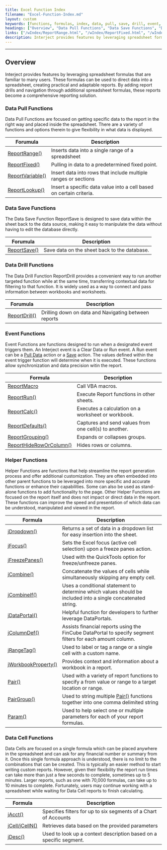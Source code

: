 ```yaml
---
title: Excel Function Index
filename: "Excel-Function-Index.md"
layout: custom
keywords: [functions, formulas, index, data, pull, save, drill, event, helper, data cell]
headings: ["Overview", "Data Pull Functions", "Data Save Functions", "Data Drill Functions", "Event Functions", "Helper Functions", "Data Cell Functions"]
links: ["/wIndex/ReportRange.html", "/wIndex/ReportFixed.html", "/wIndex/ReportVariable.html", "/wIndex/ReportLookup.html", "/wIndex/ReportSave.html", "/wIndex/ReportDrill.html", "/wGetStarted/INTERJECT-Ribbon-Menu-Items.html#pull-data", "/wGetStarted/INTERJECT-Ribbon-Menu-Items.html#save-data", "/wIndex/ReportMacro.html", "/wIndex/ReportRun.html", "/wIndex/ReportCalc.html", "/wIndex/ReportDefaults.html", "/wIndex/ReportGrouping.html", "/wIndex/ReportHideRowOrColumn.html", "/wIndex/jDropdown.html", "/wIndex/jFocus.html", "/wIndex/jFreezePanes.html", "/wIndex/jCombine.html", "/wIndex/jCombine_IF.html", "/wIndex/jDataPortal.html", "/wIndex/jColumnDef.html", "/wIndex/jRangeTag.html", "/wIndex/jWorkbookProperty.html", "/wIndex/Pair.html", "/wIndex/PairGroup.html", "Pair.html", "/wIndex/Param.html", "/wIndex/jAcct.html", "/wIndex/jCell.html", "/wIndex/jDesc.html"]
description: Interject provides features by leveraging spreadsheet formulas that are familiar to many users. These formulas can be used to direct data into a spreadsheet, creating practical and adaptable reports. By adding report drills and navigation through additional spreadsheet formulas, these reports become a comprehensive reporting solution.
---
```

* * *

##  Overview

Interject provides features by leveraging spreadsheet formulas that are familiar to many users. These formulas can be used to direct data into a spreadsheet, creating practical and adaptable reports. By adding report drills and navigation through additional spreadsheet formulas, these reports become a comprehensive reporting solution.

### Data Pull Functions

Data Pull Functions are focused on getting specific data to the report in the right way and placed inside the spreadsheet. There are a variety of functions and options therein to give flexibility in what data is displayed.

| Forumula                                                | Description                                                         |
|---------------------------------------------------------|---------------------------------------------------------------------|
| [ReportRange()](/wIndex/ReportRange.html)       | Inserts data into a single range of a spreadsheet                   |
| [ReportFixed()](/wIndex/ReportFixed.html)       | Pulling in data to a predetermined fixed point.                     |
| [ReportVariable()](/wIndex/ReportVariable.html) | Insert data into rows that include multiple ranges or sections      |
| [ReportLookup()](/wIndex/ReportLookup.html)    | Insert a specific data value into a cell based on certain criteria. |

### Data Save Functions

The Data Save Function ReportSave is designed to save data within the sheet back to the data source, making it easy to manipulate the data without having to edit the database directly.

| Forumula                                                | Description                                                         |
|---------------------------------------------------------|---------------------------------------------------------------------|
| [ReportSave()](/wIndex/ReportSave.html)         | Save data on the sheet back to the database.                        |

### Data Drill Functions

The Data Drill Function ReportDrill provides a convenient way to run another targeted function while at the same time, transferring contextual data for filtering to that function. It is widely used as a way to connect and pass information between workbooks and worksheets.

| Forumula                                                | Description                                                         |
|---------------------------------------------------------|---------------------------------------------------------------------|
| [ReportDrill()](/wIndex/ReportDrill.html)       | Drilling down on data and Navigating between reports                |

### Event Functions

Event Functions are functions designed to run when a designated event triggers them. An Interject event is a Clear Data or Run event. A Run event can be a [Pull Data](/wGetStarted/INTERJECT-Ribbon-Menu-Items.html#pull-data) action or a [Save](/wGetStarted/INTERJECT-Ribbon-Menu-Items.html#save-data) action. The values defined within the event trigger function will determine when it is executed. These functions allow synchronization and data precision witin the report.

| Formula                                                                | Description                                                                                        |
|------------------------------------------------------------------------|----------------------------------------------------------------------------------------------------|
| [ReportMacro](/wIndex/ReportMacro.html)         | Call VBA macros.                |
| [ReportRun()](/wIndex/ReportRun.html)           | Execute Report functions in other sheets.                           |
| [ReportCalc()](/wIndex/ReportCalc.html)                        | Executes a calculation on a worksheet or workbook.                                 |
| [ReportDefaults()](/wIndex/ReportDefaults.html)                | Captures and send values from one cell(s) to another.                   |
| [ReportGrouping()](/wIndex/ReportGrouping.html)  | Expands or collapses groups.                                         |
| [ReportHideRowOrColumn()](/wIndex/ReportHideRowOrColumn.html)  | Hides rows or columns.                                            |

### Helper Functions

Helper Functions are functions that help streamline the report generation process and offer additional customization. They are often embedded into other parent functions to be leveraged into more specific and accurate functions or enhance their capabilities. Some can also be used as stand-alone functions to add functionality to the page. Other Helper Functions are focused on the report itself and does not impact or direct data in the report. These functions can improve the speed and presentation of which data can be understood, manipulated and viewed in the report.

| Formula                                                       | Description                                                                                                  |
|---------------------------------------------------------------|--------------------------------------------------------------------------------------------------------------|
| [jDropdown()](/wIndex/jDropdown.html)                         | Returns a set of data in a dropdown list for easy insertion into the sheet.            |
| [jFocus()](/wIndex/jFocus.html)                                | Sets the Excel focus (active cell selection) upon a freeze panes action.            |
| [jFreezePanes()](/wIndex/jFreezePanes.html)                    | Used with the QuickTools option for freeze/unfreeze panes.                         |
| [jCombine()](/wIndex/jCombine.html)                   | Concatenate the values of cells while simultaneously skipping any empty cell.              |
| [jCombineIf()](/wIndex/jCombine_IF.html)             | Uses a conditional statement to determine which values should be included into a single concatenated string. |
| [jDataPortal()](/wIndex/jDataPortal.html)             | Helpful function for developers to further leverage DataPortals.                           |
| [jColumnDef()](/wIndex/jColumnDef.html)              | Assists financial reports using the FinCube DataPortal to specify segment filters for each amount column.    |
| [jRangeTag()](/wIndex/jRangeTag.html)                | Used to label or tag a range or a single cell with a custom name.                           |
| [jWorkbookProperty()](/wIndex/jWorkbookProperty.html) | Provides context and information about a workbook in a report.                             |
| [Pair()](/wIndex/Pair.html)                           | Used with a variety of report functions to specify a from value or range to a target location or range.      |
| [PairGroup()](/wIndex/PairGroup.html)                 | Used to string multiple [Pair()](Pair.html) functions together into one comma delimited string      |
| [Param()](/wIndex/Param.html)                         | Used to help select one or multiple parameters for each of your report formulas.            |

### Data Cell Functions

Data Cells are focused on a single formula which can be placed anywhere in the spreadsheet and can ask for any financial number or summary from it. Once this single formula approach is understood, there is no limit to the combinations that can be created. This is typically an easier method to start writing custom reports. However, given their flexibility the report run times can take more than just a few seconds to complete, sometimes up to 5 minutes. Larger reports, such as one with 70,000 formulas, can take up to 10 minutes to complete. Fortunately, users may continue working with a spreadsheet while waiting for Data Cell reports to finish calculating.

| Formula                              | Description                                                        |
|--------------------------------------|------------------------------------------------------------------- |
| [jAcct()](/wIndex/jAcct.html)        | Specifies filters for up to six segments of a Chart of Accounts    |
| [jCell/jCellN()](/wIndex/jCell.html) | Retrieves data based on the provided parameters                    |
| [jDesc()](/wIndex/jDesc.html)        | Used to look up a context description based on a specific segment. |
